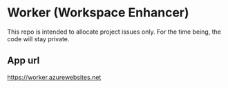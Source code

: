 # Worker (Workspace Enhancer)
This repo is intended to allocate project issues only. For the time being, the code will stay private.

## App url
https://worker.azurewebsites.net

